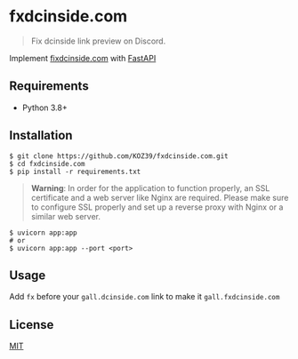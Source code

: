 # fxdcinside.com
> Fix dcinside link preview on Discord.

Implement [fixdcinside.com](https://github.com/iorphx/fixdcinside.com) with [FastAPI](https://fastapi.tiangolo.com/)

## Requirements
- Python 3.8+

## Installation
```
$ git clone https://github.com/KOZ39/fxdcinside.com.git
$ cd fxdcinside.com
$ pip install -r requirements.txt
```

> **Warning**: In order for the application to function properly, an SSL certificate and a web server like Nginx are required. Please make sure to configure SSL properly and set up a reverse proxy with Nginx or a similar web server.

```
$ uvicorn app:app
# or
$ uvicorn app:app --port <port>
```

## Usage
Add `fx` before your `gall.dcinside.com` link to make it `gall.fxdcinside.com`

## License
[MIT](https://github.com/KOZ39/fxdcinside.com/blob/master/LICENSE)
